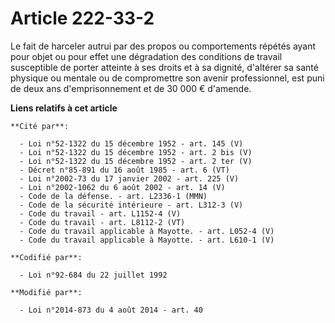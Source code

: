 # Article 222-33-2

Le fait de harceler autrui par des propos ou comportements répétés ayant pour objet ou pour effet une dégradation des
conditions de travail susceptible de porter atteinte à ses droits et à sa dignité, d'altérer sa santé physique ou mentale ou
de compromettre son avenir professionnel, est puni de deux ans d'emprisonnement et de 30 000 € d'amende.

**Liens relatifs à cet article**

	**Cité par**:

	  - Loi n°52-1322 du 15 décembre 1952 - art. 145 (V)
	  - Loi n°52-1322 du 15 décembre 1952 - art. 2 bis (V)
	  - Loi n°52-1322 du 15 décembre 1952 - art. 2 ter (V)
	  - Décret n°85-891 du 16 août 1985 - art. 6 (VT)
	  - Loi n°2002-73 du 17 janvier 2002 - art. 225 (V)
	  - Loi n°2002-1062 du 6 août 2002 - art. 14 (V)
	  - Code de la défense. - art. L2336-1 (MMN)
	  - Code de la sécurité intérieure - art. L312-3 (V)
	  - Code du travail - art. L1152-4 (V)
	  - Code du travail - art. L8112-2 (VT)
	  - Code du travail applicable à Mayotte. - art. L052-4 (V)
	  - Code du travail applicable à Mayotte. - art. L610-1 (V)

	**Codifié par**:

	  - Loi n°92-684 du 22 juillet 1992

	**Modifié par**:

	  - Loi n°2014-873 du 4 août 2014 - art. 40
